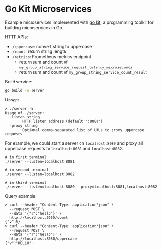 # Go Kit Microservices
Example microservices implemented with [go kit](https://github.com/go-kit/kit), a programming toolkit for building microservices in Go.

HTTP APIs:
- `/uppercase`: convert string to uppercase
- `/count`: return string length
- `/metrics`: Prometheus metrics endpoint
  - return sum and count of `my_group_string_service_request_latency_microseconds`
  - return sum and count of `my_group_string_service_count_result`

Build service:
```bash
go build -o server
```
Usage:
```
> ./server -h
Usage of ./server:
  -listen string
    	HTTP listen address (default ":8080")
  -proxy string
    	Optional comma-separated list of URLs to proxy uppercase requests
```
For example, we could start a server on `localhost:8080` and proxy all uppercase requests to `localhost:8081` and `localhost:8082`.
```
# in first terminal
./server --listen=localhost:8081

# in second terminal
./server --listen=localhost:8082

# in third terminal
./server --listen=localhost:8080 --proxy=localhost:8081,localhost:8082
```
Query example:
```
> curl --header "Content-Type: application/json" \
  --request POST \
  --data '{"s":"hello"}' \
  http://localhost:8080/count
{"v":5}
> curl --header "Content-Type: application/json" \
  --request POST \
  --data '{"s":"hello"}' \
  http://localhost:8080/uppercase
{"v":"HELLO"}
```
